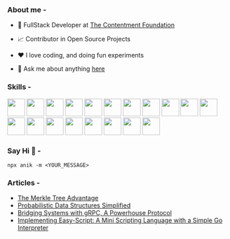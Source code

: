 <!-- <p align="center"><a href="https://github.com/anik-ghosh-au7"><img width="50%" height="75px" src="./assets/hello-text.png" /></a></p> -->

### About me -

- 💼 FullStack Developer at [The Contentment Foundation](https://contentment.org/team/Anik)

- 📈 Contributor in Open Source Projects

- ❤️ I love coding, and doing fun experiments

- 💬 Ask me about anything [here](https://github.com/anik-ghosh-au7/anik-ghosh-au7/issues)

### Skills -

<p float="left">
    <img src="https://res.cloudinary.com/anik/image/upload/v1670345577/github-skills/html_f4bi7w.svg" style="height: 40px; width: 40px;" />
    <img src="https://res.cloudinary.com/anik/image/upload/v1670345576/github-skills/css_ly5kyk.svg" style="height: 40px; width: 40px;" />
    <img src="https://res.cloudinary.com/anik/image/upload/v1670345577/github-skills/javascript_tqu5up.svg" style="height: 40px; width: 40px;" />
    <img src="https://res.cloudinary.com/anik/image/upload/v1670345579/github-skills/typescript_bjoe4n.svg" style="height: 40px; width: 40px;" />
    <img src="https://res.cloudinary.com/anik/image/upload/v1670345579/github-skills/react-js_pyzswo.svg" style="height: 40px; width: 40px;" />
    <img src="https://res.cloudinary.com/anik/image/upload/v1670345578/github-skills/next-js_lfpyhn.svg" style="height: 40px; width: 40px;" />
    <img src="https://res.cloudinary.com/anik/image/upload/v1670345580/github-skills/vue-js_cjryc6.svg" style="height: 40px; width: 40px;" />
    <img src="https://res.cloudinary.com/anik/image/upload/v1670345579/github-skills/svelte_tewbt5.svg" style="height: 40px; width: 40px;" />
    <img src="https://res.cloudinary.com/anik/image/upload/v1670345575/github-skills/angular_lyaqwk.svg" style="height: 40px; width: 40px;" />
    <img src="https://res.cloudinary.com/anik/image/upload/v1670345576/github-skills/graphql_obtpfe.svg" style="height: 40px; width: 40px;" />
    <img src="https://res.cloudinary.com/anik/image/upload/v1670345577/github-skills/node-js_ej1y8t.svg" style="height: 40px; width: 40px;" />
    <img src="https://res.cloudinary.com/anik/image/upload/v1670345575/github-skills/go-lang_xtg3k6.svg" style="height: 40px; width: 40px;" />
    <img src="https://res.cloudinary.com/anik/image/upload/v1670345579/github-skills/rust_rkaqvb.svg" style="height: 40px; width: 40px;" />
    <img src="https://res.cloudinary.com/anik/image/upload/v1670345579/github-skills/python_ookmqh.svg" style="height: 40px; width: 40px;" />
    <img src="https://res.cloudinary.com/anik/image/upload/v1670345575/github-skills/dart_vjy75h.svg" style="height: 40px; width: 40px;" />
    <img src="https://res.cloudinary.com/anik/image/upload/v1670345575/github-skills/flutter_hwekus.svg" style="height: 40px; width: 40px;" />
    <img src="https://res.cloudinary.com/anik/image/upload/v1670345579/github-skills/react-native_levozm.svg" style="height: 40px; width: 40px;" />
    <img src="https://res.cloudinary.com/anik/image/upload/v1670345577/github-skills/postgres-sql_kpxclu.svg" style="height: 40px; width: 40px;" />
    <img src="https://res.cloudinary.com/anik/image/upload/v1670345577/github-skills/mongo-db_l5kng3.svg" style="height: 40px; width: 40px;" />
</p>

<!-- ### Stats -

<p float="left" align="center">
<img align="center" src="https://github-readme-stats.vercel.app/api?username=anik-ghosh-au7&hide=stars&show_icons=true&include_all_commits=true&hide_border=true&count_private=true&show_icons=true&theme=onedark" alt="Anik's github stats" width="430" />
<img align="center" src="https://streak-stats.demolab.com/?user=anik-ghosh-au7&theme=onedark&hide_border=true" alt="Anik's github streak" width="370" />
</p>

<p align="center">
<img src="https://github-profile-trophy.vercel.app/?username=anik-ghosh-au7&theme=onedark&no-frame=true&row=1&&margin-w=30">
</p> -->

<!-- ### Know more -

    npx anik -->

<!-- ### [Resume](https://github.com/anik-ghosh-au7/anik-ghosh-au7/blob/main/assets/resume.pdf) -

    npx anik -r -->

### Say Hi 👋 -

    npx anik -m <YOUR_MESSAGE>
    
### Articles -
- [The Merkle Tree Advantage](https://medium.com/@tech.anikghosh/merkle-trees-c225b1098acf)
- [Probabilistic Data Structures Simplified](https://medium.com/@tech.anikghosh/probabilistic-data-structures-db5d238008eb)
- [Bridging Systems with gRPC, A Powerhouse Protocol](https://medium.com/@tech.anikghosh/bridging-systems-with-grpc-a-powerhouse-protocol-b9fec05b1c98)
- [Implementing Easy-Script: A Mini Scripting Language with a Simple Go Interpreter](https://medium.com/@tech.anikghosh/implementing-easy-script-a-mini-scripting-language-with-a-simple-go-interpreter-7ffd50e2aee6)
